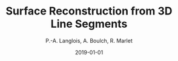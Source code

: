 ---
title: "Surface Reconstruction from 3D Line Segments"
author: "P.-A. Langlois, A. Boulch, R. Marlet"
collection: publications
permalink: 2019_3dv_surface_recons
date: 2019-01-01
type: conference
venue: "International Conference on 3D vision (3DV 2019)"
venue2: 
venue3:
paperurl: "https://ieeexplore.ieee.org/abstract/document/8885913"
arxivurl: "https://arxiv.org/abs/1911.00451"
halurl: "https://hal.archives-ouvertes.fr/hal-02344362/"
codeurl: 
mediumurl: 
blogurl: 
pdfurl: 
slidesurl: 
teaser: "/files/2019_3dv_surface_recons/2019_3dv_surface_recons_thumbnail.png"
note:
noteimportant: 
---